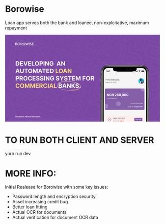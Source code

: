 # Borowise
Loan app serves both the bank and loanee, non-exploitative, maximum repayment

![Borowise Presentation first page: Developing an automated loan processing system for commercial banks](./screenshots/presentation_first_page.png)



# TO RUN BOTH CLIENT AND SERVER
yarn run dev

# MORE INFO:
Initial Realease for Borowise with some key issues:

- Password length and encryption security
- Asset increasing credit bug
- Better loan fitting
- Actual OCR for documents
- Actual verification for document OCR data

